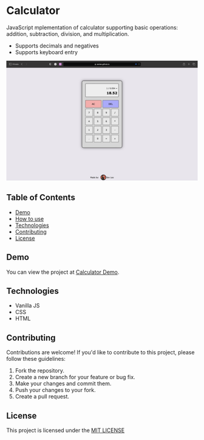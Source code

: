 
# Calculator

JavaScript mplementation of calculator supporting basic operations: addition, subtraction, division, and multiplication. 
- Supports decimals and negatives
- Supports keyboard entry


![Home page screenshot](demo.png)


## Table of Contents

- [Demo](#demo)
- [How to use](#how-to-use)
- [Technologies](#technologies)
- [Contributing](#contributing)
- [License](#license)


## Demo

You can view the project at [Calculator Demo](https://sevleo.github.io/calculator/).


## Technologies

- Vanilla JS
- CSS
- HTML


## Contributing

 Contributions are welcome! If you'd like to contribute to this project, please follow these guidelines:

 1. Fork the repository.
 2. Create a new branch for your feature or bug fix.
 3. Make your changes and commit them.
 4. Push your changes to your fork.
 5. Create a pull request.


## License

 This project is licensed under the [MIT LICENSE](./LICENSE)